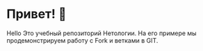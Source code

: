 # Привет! 👋
Hello
Это учебный репозиторий Нетологии. На его примере мы продемонстрируем работу с Fork и ветками в GIT. 